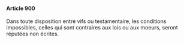 #### Article 900

Dans toute disposition entre vifs ou testamentaire, les conditions impossibles, celles qui sont contraires aux lois ou aux moeurs, seront réputées non écrites.

